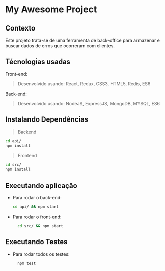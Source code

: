 # My Awesome Project

## Contexto

Este projeto trata-se de uma ferramenta de back-office para armazenar e buscar dados de erros que ocorreram com clientes.

## Técnologias usadas

Front-end:
> Desenvolvido usando: React, Redux, CSS3, HTML5, Redis, ES6

Back-end:
> Desenvolvido usando: NodeJS, ExpressJS, MongoDB, MYSQL, ES6

## Instalando Dependências

> Backend

```bash
cd api/ 
npm install
```

> Frontend

```bash
cd src/
npm install
```

## Executando aplicação

* Para rodar o back-end:

  ```bash
  cd api/ && npm start
  ```

* Para rodar o front-end:

  ```bash
    cd src/ && npm start
  ```

## Executando Testes

* Para rodar todos os testes:

  ```bash
    npm test
  ```
